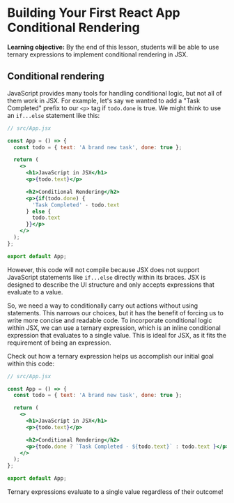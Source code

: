 <h1>
  <span class="headline">Building Your First React App</span>
  <span class="subhead">Conditional Rendering</span>
</h1>

**Learning objective:** By the end of this lesson, students will be able to use ternary expressions to implement conditional rendering in JSX.

## Conditional rendering

JavaScript provides many tools for handling conditional logic, but not all of them work in JSX. For example, let's say we wanted to add a "Task Completed" prefix to our `<p>` tag if `todo.done` is true. We might think to use an `if...else` statement like this:

```jsx
// src/App.jsx

const App = () => {
  const todo = { text: 'A brand new task', done: true };

  return (
    <>
      <h1>JavaScript in JSX</h1>
      <p>{todo.text}</p>

      <h2>Conditional Rendering</h2>
      <p>{if(todo.done) {
        'Task Completed' - todo.text
      } else {
        todo.text
      }}</p>
    </>
  );
};

export default App;
```

However, this code will not compile because JSX does not support JavaScript statements like `if...else` directly within its braces. JSX is designed to describe the UI structure and only accepts expressions that evaluate to a value.

So, we need a way to conditionally carry out actions without using statements. This narrows our choices, but it has the benefit of forcing us to write more concise and readable code. To incorporate conditional logic within JSX, we can use a ternary expression, which is an inline conditional expression that evaluates to a single value. This is ideal for JSX, as it fits the requirement of being an expression.

Check out how a ternary expression helps us accomplish our initial goal within this code:

```jsx
// src/App.jsx

const App = () => {
  const todo = { text: 'A brand new task', done: true };

  return (
    <>
      <h1>JavaScript in JSX</h1>
      <p>{todo.text}</p>

      <h2>Conditional Rendering</h2>
      <p>{todo.done ? `Task Completed - ${todo.text}` : todo.text }</p>
    </>
  );
};

export default App;
```

Ternary expressions evaluate to a single value regardless of their outcome!
